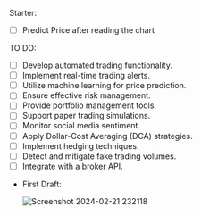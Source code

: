 Starter:

- [ ] Predict Price after reading the chart


TO DO:

- [ ] Develop automated trading functionality.
- [ ] Implement real-time trading alerts.
- [ ] Utilize machine learning for price prediction.
- [ ] Ensure effective risk management.
- [ ] Provide portfolio management tools.
- [ ] Support paper trading simulations.
- [ ] Monitor social media sentiment.
- [ ] Apply Dollar-Cost Averaging (DCA) strategies.
- [ ] Implement hedging techniques.
- [ ] Detect and mitigate fake trading volumes.
- [ ] Integrate with a broker API. 

- First Draft:











  ![Screenshot 2024-02-21 232118](https://github.com/No3Mc/Crypto-Bot/assets/121315598/e6c3e5ff-37be-4962-80fc-bd83081e34f9)

